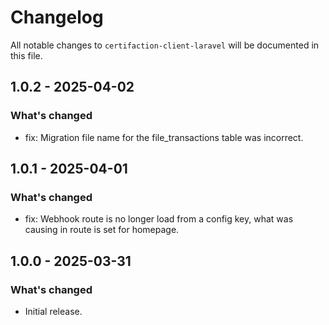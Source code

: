 # Changelog

All notable changes to `certifaction-client-laravel` will be documented in this file.

## 1.0.2 - 2025-04-02
### What's changed
- fix: Migration file name for the file_transactions table was incorrect.

## 1.0.1 - 2025-04-01
### What's changed
- fix: Webhook route is no longer load from a config key, what was causing in route is set for homepage.

## 1.0.0 - 2025-03-31
### What's changed
- Initial release.
